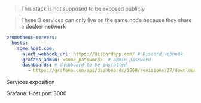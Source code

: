 
> This stack is not supposed to be exposed publicly


> These 3 services can only live on the same node because they share a **docker network**

```yaml
prometheus-servers:
  hosts:
    some.host.com:
      alert_webhook_url: https://discordapp.com/ # Discord webhook
      grafana_admin: <some_password>  # admin password
      dashboards: # dashboard to be installed
        - https://grafana.com/api/dashboards/1860/revisions/37/download
```

Services exposition

Grafana: Host port 3000

